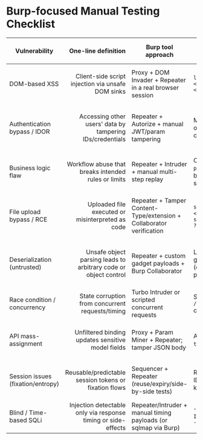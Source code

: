 # Burp-focused Manual Testing Checklist

| Vulnerability | One-line definition | Burp tool approach | Payload (short) | Where to test (general) | Expected result |
|---|---:|---|---|---|---|
| DOM-based XSS | Client-side script injection via unsafe DOM sinks | Proxy + DOM Invader + Repeater in a real browser session | `location.hash="<script>alert(1)</script>"` | SPA pages, hash handlers, client-side templates | Script executes in victim browser context |
| Authentication bypass / IDOR | Accessing other users' data by tampering IDs/credentials | Repeater + Autorize + manual JWT/param tampering | Modify `user_id=123` or tamper JWT `sub` claim | Object endpoints, profile APIs, file access endpoints | Access/modify another user's data or actions |
| Business logic flaw | Workflow abuse that breaks intended rules or limits | Repeater + Intruder + manual multi-step replay | Change `price`/`quantity` between checkout steps | Checkout, promo, refund, multi-step workflows | Rules bypassed (free/reduced price, duplicated credit) |
| File upload bypass / RCE | Uploaded file executed or misinterpreted as code | Repeater + Tamper Content-Type/extension + Collaborator verification | `shell.php.jpg` with `<?php system($_GET['c']); ?>` | Avatar/docs upload, image processors, import endpoints | Uploaded file executes or is accessible as code |
| Deserialization (untrusted) | Unsafe object parsing leads to arbitrary code or object control | Repeater + custom gadget payloads + Burp Collaborator | Language-specific gadget payload (e.g., Java serialized payload) | Endpoints accepting serialized objects, "data" fields | RCE or arbitrary object manipulation/behavior |
| Race condition / concurrency | State corruption from concurrent requests/timing | Turbo Intruder or scripted concurrent requests | Send two `POST /checkout` concurrently | Checkout, payment, transfer endpoints | Double-spend or inconsistent/incorrect state |
| API mass-assignment | Unfiltered binding updates sensitive model fields | Proxy + Param Miner + Repeater; tamper JSON body | Add `"isAdmin": true` in JSON body | API object update endpoints accepting JSON | Sensitive attribute changed; privilege escalation |
| Session issues (fixation/entropy) | Reusable/predictable session tokens or fixation flows | Sequencer + Repeater (reuse/expiry/side-by-side tests) | Reuse old session ID or set cookie to known value | Auth flows, session cookie endpoints, login flows | Session persists after logout or tokens predictable |
| Blind / Time-based SQLi | Injection detectable only via response timing or side-effects | Repeater/Intruder + manual timing payloads (or sqlmap via Burp) | `' OR IF(1=1,SLEEP(5),0)-- -` | ID/query params